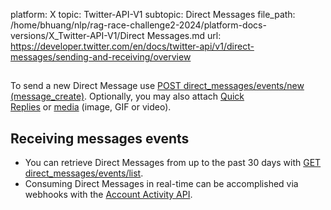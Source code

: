 platform: X
topic: Twitter-API-V1
subtopic: Direct Messages
file_path: /home/bhuang/nlp/rag-race-challenge2-2024/platform-docs-versions/X_Twitter-API-V1/Direct Messages.md
url: https://developer.twitter.com/en/docs/twitter-api/v1/direct-messages/sending-and-receiving/overview

## 

To send a new Direct Message use [POST direct\_messages/events/new (message\_create)](https://developer.twitter.com/en/docs/direct-messages/sending-and-receiving/api-reference/new-event). Optionally, you may also attach [Quick Replies](https://developer.twitter.com/en/docs/direct-messages/quick-replies) or [media](https://developer.twitter.com/en/docs/direct-messages/message-attachments/guides/attaching-media) (image, GIF or video).

## Receiving messages events

* You can retrieve Direct Messages from up to the past 30 days with [GET direct\_messages/events/list](https://developer.twitter.com/en/docs/direct-messages/sending-and-receiving/api-reference/list-events).
* Consuming Direct Messages in real-time can be accomplished via webhooks with the [Account Activity API](https://developer.twitter.com/en/docs/accounts-and-users/subscribe-account-activity/overview).